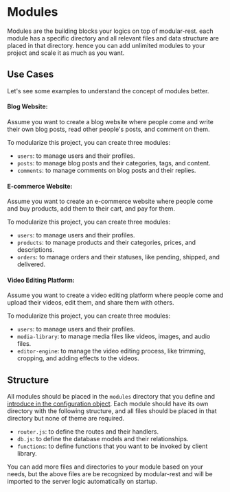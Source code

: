 # Modules
Modules are the building blocks your logics on top of modular-rest. each module has a specific directory and all relevant files and data structure are placed in that directory. hence you can add unlimited modules to your project and scale it as much as you want.

## Use Cases
Let's see some examples to understand the concept of modules better.

#### **Blog Website**:
Assume you want to create a blog website where people come and write their own blog posts, read other people's posts, and comment on them.

To modularize this project, you can create three modules: 
- `users`: to manage users and their profiles.
- `posts`: to manage blog posts and their categories, tags, and content.
- `comments`: to manage comments on blog posts and their replies.

#### **E-commerce Website**:
Assume you want to create an e-commerce website where people come and buy products, add them to their cart, and pay for them.

To modularize this project, you can create three modules: 
- `users`: to manage users and their profiles.
- `products`: to manage products and their categories, prices, and descriptions.
- `orders`: to manage orders and their statuses, like pending, shipped, and delivered.

#### **Video Editing Platform**:
Assume you want to create a video editing platform where people come and upload their videos, edit them, and share them with others.

To modularize this project, you can create three modules: 
- `users`: to manage users and their profiles.
- `media-library`: to manage media files like videos, images, and audio files.
- `editor-engine`: to manage the video editing process, like trimming, cropping, and adding effects to the videos.

## Structure
All modules should be placed in the `modules` directory that you define and [introduce in the configuration object](./../configuration.md#modules-path). Each module should have its own directory with the following structure, and all files should be placed in that directory but none of theme are required.

- `router.js`: to define the routes and their handlers.
- `db.js`: to define the database models and their relationships.
- `functions`: to define functions that you want to be invoked by client library.

You can add more files and directories to your module based on your needs, but the above files are be recognized by modular-rest and will be imported to the server logic automatically on startup.

